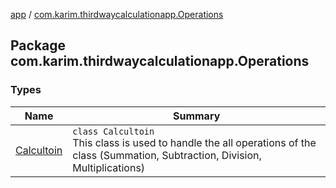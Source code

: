 [app](../index.md) / [com.karim.thirdwaycalculationapp.Operations](./index.md)

## Package com.karim.thirdwaycalculationapp.Operations

### Types

| Name | Summary |
|---|---|
| [Calcultoin](-calcultoin/index.md) | `class Calcultoin`<br>This class is used to handle the all operations of the class (Summation, Subtraction, Division, Multiplications) |
